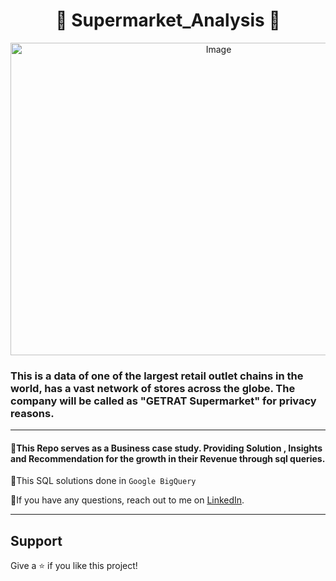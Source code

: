 # <h1 align="center" > 🛒 Supermarket_Analysis 🛒  </h1>


 <p align="center">
  <img src="https://github.com/KasiMuthuveerappan/Supermarket_Analysis/assets/142071405/6e6ebace-b337-4d85-8edc-d5d8e879b189" alt="Image" width="650" height="500">

### This is a data of one of the largest retail outlet chains in the world, has a vast network of stores across the globe. The company will be called as "GETRAT Supermarket" for privacy reasons.

***

#### 📑This Repo serves as a Business case study. Providing Solution , Insights and Recommendation for the growth in their Revenue through sql queries.

 🔎This SQL solutions done in `Google BigQuery`

 🔗If you have any questions, reach out to me on [LinkedIn](https://www.linkedin.com/in/kasimuthuveerappan/).

***

## Support
Give a ⭐️ if you like this project!
